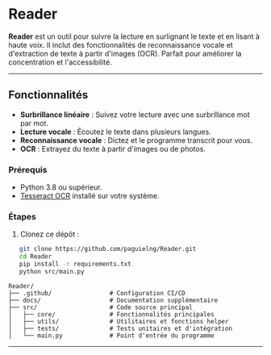 # Reader

**Reader** est un outil pour suivre la lecture en surlignant le texte et en lisant à haute voix. Il inclut des fonctionnalités de reconnaissance vocale et d'extraction de texte à partir d'images (OCR). Parfait pour améliorer la concentration et l'accessibilité.

---

## Fonctionnalités

- **Surbrillance linéaire** : Suivez votre lecture avec une surbrillance mot par mot.
- **Lecture vocale** : Écoutez le texte dans plusieurs langues.
- **Reconnaissance vocale** : Dictez et le programme transcrit pour vous.
- **OCR** : Extrayez du texte à partir d'images ou de photos.
  
### Prérequis
- Python 3.8 ou supérieur.
- [Tesseract OCR](https://github.com/tesseract-ocr/tesseract) installé sur votre système.

### Étapes
1. Clonez ce dépôt :
```bash
   git clone https://github.com/paguielng/Reader.git
   cd Reader
   pip install -r requirements.txt
   python src/main.py
```
```plaintext
Reader/
├── .github/                # Configuration CI/CD
├── docs/                   # Documentation supplémentaire
├── src/                    # Code source principal
│   ├── core/               # Fonctionnalités principales
│   ├── utils/              # Utilitaires et fonctions helper
│   ├── tests/              # Tests unitaires et d'intégration
│   └── main.py             # Point d'entrée du programme
```
---



